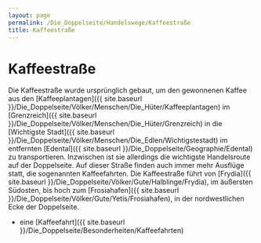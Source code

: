 ```yaml
---
layout: page
permalink: /Die_Doppelseite/Handelswege/Kaffeestraße
title: Kaffeestraße
---
```


# Kaffeestraße

Die Kaffeestraße wurde ursprünglich gebaut, um den gewonnenen Kaffee aus den [Kaffeeplantagen]({{ site.baseurl }}/Die_Doppelseite/Völker/Menschen/Die_Hüter/Kaffeeplantagen) im [Grenzreich]({{ site.baseurl }}/Die_Doppelseite/Völker/Menschen/Die_Hüter/Grenzreich) in die [Wichtigste Stadt]({{ site.baseurl }}/Die_Doppelseite/Völker/Menschen/Die_Edlen/Wichtigstestadt) im entfernten [Edental]({{ site.baseurl }}/Die_Doppelseite/Geographie/Edental) zu transportieren. Inzwischen ist sie allerdings die wichtigste Handelsroute auf der Doppelseite. Auf dieser Straße finden auch immer mehr Ausflüge statt, die sogenannten Kaffeefahrten. Die Kaffeestraße führt von [Frydia]({{ site.baseurl }}/Die_Doppelseite/Völker/Gute/Halblinge/Frydia), im äußersten Südosten, bis hoch zum [Frosiahafen]({{ site.baseurl }}/Die_Doppelseite/Völker/Gute/Yetis/Frosiahafen), in der nordwestlichen Ecke der Doppelseite.

- eine [Kaffeefahrt]({{ site.baseurl }}/Die_Doppelseite/Besonderheiten/Kaffeefahrten)


